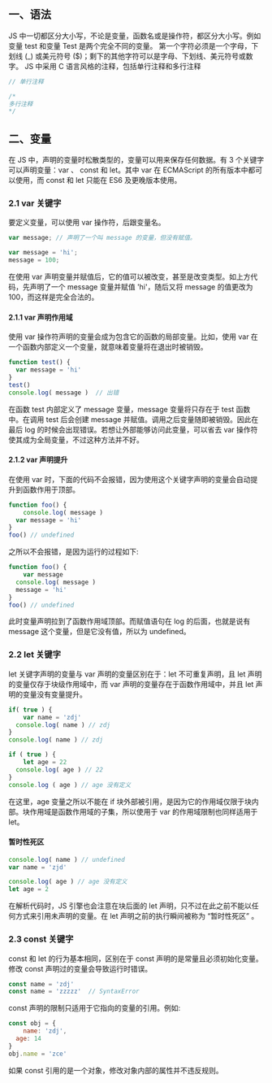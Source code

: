 ## 一、语法
JS 中一切都区分大小写，不论是变量，函数名或是操作符，都区分大小写。例如变量 test 和变量 Test 是两个完全不同的变量。
第一个字符必须是一个字母，下划线 (_) 或美元符号 ($)；剩下的其他字符可以是字母、下划线、美元符号或数字。
JS 中采用 C 语言风格的注释，包括单行注释和多行注释
```javascript
// 单行注释

/* 
多行注释
*/
```


## 二、变量
在 JS 中，声明的变量时松散类型的，变量可以用来保存任何数据。有 3 个关键字可以声明变量：var 、 const 和 let。其中 var 在 ECMAScript 的所有版本中都可以使用，而 const 和 let 只能在 ES6 及更晚版本使用。
### 2.1 var 关键字
要定义变量，可以使用 var 操作符，后跟变量名。
```javascript
var message; // 声明了一个叫 message 的变量，但没有赋值。
```
```javascript
var message = 'hi';
message = 100;
```
在使用 var 声明变量并赋值后，它的值可以被改变，甚至是改变类型。如上方代码，先声明了一个 message 变量并赋值 'hi'，随后又将 message 的值更改为 100，而这样是完全合法的。
​

#### 2.1.1 var 声明作用域
使用 var 操作符声明的变量会成为包含它的函数的局部变量。比如，使用 var 在一个函数内部定义一个变量，就意味着变量将在退出时被销毁。
```javascript
function test() {
  var message = 'hi'
}
test()
console.log( message )  // 出错
```
在函数 test 内部定义了 message 变量，message 变量将只存在于 test 函数中。在调用 test 后会创建 message 并赋值。调用之后变量随即被销毁。因此在最后 log 的时候会出现错误。若想让外部能够访问此变量，可以省去 var 操作符使其成为全局变量，不过这种方法并不好。
​

#### 2.1.2 var 声明提升
在使用 var 时，下面的代码不会报错，因为使用这个关键字声明的变量会自动提升到函数作用于顶部。
```javascript
function foo() {
	console.log( message ) 
  var message = 'hi'
}
foo() // undefined
```
之所以不会报错，是因为运行的过程如下:
```javascript
function foo() {
	var message
  console.log( message )
  message = 'hi'
}
foo() // undefined
```
此时变量声明拉到了函数作用域顶部。而赋值语句在 log 的后面，也就是说有 message 这个变量，但是它没有值，所以为 undefined。
​

### 2.2 let 关键字
let 关键字声明的变量与 var 声明的变量区别在于：let 不可重复声明，且 let 声明的变量仅存于块级作用域中，而 var 声明的变量存在于函数作用域中，并且 let 声明的变量没有变量提升。
```javascript
if( true ) {
	var name = 'zdj'
  console.log( name ) // zdj
}
console.log( name ) // zdj 
```
```javascript
if ( true ) {
	let age = 22
  console.log( age ) // 22
}
console.log ( age ) // age 没有定义
```
在这里，age 变量之所以不能在 if 块外部被引用，是因为它的作用域仅限于块内部。块作用域是函数作用域的子集，所以使用于 var 的作用域限制也同样适用于 let。
​

#### 暂时性死区
```javascript
console.log( name ) // undefined
var name = 'zjd'

console.log( age ) // age 没有定义
let age = 2
```
在解析代码时，JS 引擎也会注意在块后面的 let 声明，只不过在此之前不能以任何方式来引用未声明的变量。在 let 声明之前的执行瞬间被称为 “暂时性死区” 。
​

### 2.3 const 关键字
const 和 let 的行为基本相同，区别在于 const 声明的是常量且必须初始化变量。修改 const 声明过的变量会导致运行时错误。
```javascript
const name = 'zdj'
const name = 'zzzzz'  // SyntaxError
```
const 声明的限制只适用于它指向的变量的引用。例如:
```javascript
const obj = {
	name: 'zdj',
  age: 14
}
obj.name = 'zce'
```
如果 const 引用的是一个对象，修改对象内部的属性并不违反规则。
